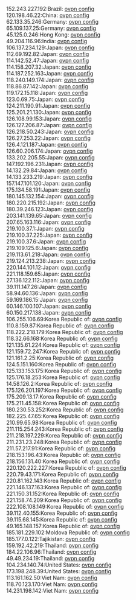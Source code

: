152.243.227.192:Brazil: [ovpn config](vpn/152_243_227_192.ovpn)  
120.198.46.22:China: [ovpn config](vpn/120_198_46_22.ovpn)  
62.133.35.246:Germany: [ovpn config](vpn/62_133_35_246.ovpn)  
65.109.137.25:Germany: [ovpn config](vpn/65_109_137_25.ovpn)  
45.125.0.246:Hong Kong: [ovpn config](vpn/45_125_0_246.ovpn)  
49.204.116.96:India: [ovpn config](vpn/49_204_116_96.ovpn)  
106.137.234.129:Japan: [ovpn config](vpn/106_137_234_129.ovpn)  
112.69.192.82:Japan: [ovpn config](vpn/112_69_192_82.ovpn)  
114.142.52.47:Japan: [ovpn config](vpn/114_142_52_47.ovpn)  
114.158.207.32:Japan: [ovpn config](vpn/114_158_207_32.ovpn)  
114.187.252.163:Japan: [ovpn config](vpn/114_187_252_163.ovpn)  
118.240.149.174:Japan: [ovpn config](vpn/118_240_149_174.ovpn)  
118.86.87.142:Japan: [ovpn config](vpn/118_86_87_142.ovpn)  
119.172.15.118:Japan: [ovpn config](vpn/119_172_15_118.ovpn)  
123.0.69.75:Japan: [ovpn config](vpn/123_0_69_75.ovpn)  
124.211.190.91:Japan: [ovpn config](vpn/124_211_190_91.ovpn)  
125.201.21.130:Japan: [ovpn config](vpn/125_201_21_130.ovpn)  
126.108.99.153:Japan: [ovpn config](vpn/126_108_99_153.ovpn)  
126.127.206.87:Japan: [ovpn config](vpn/126_127_206_87.ovpn)  
126.218.50.243:Japan: [ovpn config](vpn/126_218_50_243.ovpn)  
126.27.253.22:Japan: [ovpn config](vpn/126_27_253_22.ovpn)  
126.4.121.187:Japan: [ovpn config](vpn/126_4_121_187.ovpn)  
126.60.206.174:Japan: [ovpn config](vpn/126_60_206_174.ovpn)  
133.202.205.55:Japan: [ovpn config](vpn/133_202_205_55.ovpn)  
147.192.196.231:Japan: [ovpn config](vpn/147_192_196_231.ovpn)  
14.132.29.84:Japan: [ovpn config](vpn/14_132_29_84.ovpn)  
14.133.233.219:Japan: [ovpn config](vpn/14_133_233_219.ovpn)  
157.147.101.120:Japan: [ovpn config](vpn/157_147_101_120.ovpn)  
175.134.58.191:Japan: [ovpn config](vpn/175_134_58_191.ovpn)  
180.145.132.154:Japan: [ovpn config](vpn/180_145_132_154.ovpn)  
180.220.215.192:Japan: [ovpn config](vpn/180_220_215_192.ovpn)  
180.39.246.123:Japan: [ovpn config](vpn/180_39_246_123.ovpn)  
203.141.139.65:Japan: [ovpn config](vpn/203_141_139_65.ovpn)  
207.65.163.116:Japan: [ovpn config](vpn/207_65_163_116.ovpn)  
219.100.37.1:Japan: [ovpn config](vpn/219_100_37_1.ovpn)  
219.100.37.225:Japan: [ovpn config](vpn/219_100_37_225.ovpn)  
219.100.37.6:Japan: [ovpn config](vpn/219_100_37_6.ovpn)  
219.109.125.6:Japan: [ovpn config](vpn/219_109_125_6.ovpn)  
219.113.61.218:Japan: [ovpn config](vpn/219_113_61_218.ovpn)  
219.124.213.238:Japan: [ovpn config](vpn/219_124_213_238.ovpn)  
220.144.101.12:Japan: [ovpn config](vpn/220_144_101_12.ovpn)  
221.118.159.65:Japan: [ovpn config](vpn/221_118_159_65.ovpn)  
27.136.122.112:Japan: [ovpn config](vpn/27_136_122_112.ovpn)  
39.111.147.26:Japan: [ovpn config](vpn/39_111_147_26.ovpn)  
58.94.60.136:Japan: [ovpn config](vpn/58_94_60_136.ovpn)  
59.169.186.15:Japan: [ovpn config](vpn/59_169_186_15.ovpn)  
60.146.100.107:Japan: [ovpn config](vpn/60_146_100_107.ovpn)  
60.150.217.138:Japan: [ovpn config](vpn/60_150_217_138.ovpn)  
106.255.106.69:Korea Republic of: [ovpn config](vpn/106_255_106_69.ovpn)  
110.8.159.87:Korea Republic of: [ovpn config](vpn/110_8_159_87.ovpn)  
118.222.218.179:Korea Republic of: [ovpn config](vpn/118_222_218_179.ovpn)  
118.32.66.168:Korea Republic of: [ovpn config](vpn/118_32_66_168.ovpn)  
121.135.61.224:Korea Republic of: [ovpn config](vpn/121_135_61_224.ovpn)  
121.159.72.247:Korea Republic of: [ovpn config](vpn/121_159_72_247.ovpn)  
121.161.2.25:Korea Republic of: [ovpn config](vpn/121_161_2_25.ovpn)  
124.5.151.160:Korea Republic of: [ovpn config](vpn/124_5_151_160.ovpn)  
125.133.153.175:Korea Republic of: [ovpn config](vpn/125_133_153_175.ovpn)  
125.176.18.253:Korea Republic of: [ovpn config](vpn/125_176_18_253.ovpn)  
14.58.126.2:Korea Republic of: [ovpn config](vpn/14_58_126_2.ovpn)  
175.126.201.197:Korea Republic of: [ovpn config](vpn/175_126_201_197.ovpn)  
175.209.13.17:Korea Republic of: [ovpn config](vpn/175_209_13_17.ovpn)  
175.211.45.158:Korea Republic of: [ovpn config](vpn/175_211_45_158.ovpn)  
180.230.53.252:Korea Republic of: [ovpn config](vpn/180_230_53_252.ovpn)  
182.225.47.65:Korea Republic of: [ovpn config](vpn/182_225_47_65.ovpn)  
210.99.65.98:Korea Republic of: [ovpn config](vpn/210_99_65_98.ovpn)  
211.115.254.243:Korea Republic of: [ovpn config](vpn/211_115_254_243.ovpn)  
211.218.197.229:Korea Republic of: [ovpn config](vpn/211_218_197_229.ovpn)  
211.231.23.248:Korea Republic of: [ovpn config](vpn/211_231_23_248.ovpn)  
211.57.217.91:Korea Republic of: [ovpn config](vpn/211_57_217_91.ovpn)  
218.153.196.43:Korea Republic of: [ovpn config](vpn/218_153_196_43.ovpn)  
218.156.131.40:Korea Republic of: [ovpn config](vpn/218_156_131_40.ovpn)  
220.120.222.227:Korea Republic of: [ovpn config](vpn/220_120_222_227.ovpn)  
220.79.43.171:Korea Republic of: [ovpn config](vpn/220_79_43_171.ovpn)  
220.81.162.143:Korea Republic of: [ovpn config](vpn/220_81_162_143.ovpn)  
221.146.137.163:Korea Republic of: [ovpn config](vpn/221_146_137_163.ovpn)  
221.150.31.152:Korea Republic of: [ovpn config](vpn/221_150_31_152.ovpn)  
221.158.74.209:Korea Republic of: [ovpn config](vpn/221_158_74_209.ovpn)  
222.108.108.149:Korea Republic of: [ovpn config](vpn/222_108_108_149.ovpn)  
39.112.40.155:Korea Republic of: [ovpn config](vpn/39_112_40_155.ovpn)  
39.115.68.145:Korea Republic of: [ovpn config](vpn/39_115_68_145.ovpn)  
49.165.148.157:Korea Republic of: [ovpn config](vpn/49_165_148_157.ovpn)  
185.181.229.102:Moldova Republic of: [ovpn config](vpn/185_181_229_102.ovpn)  
185.177.0.122:Tajikistan: [ovpn config](vpn/185_177_0_122.ovpn)  
159.192.42.219:Thailand: [ovpn config](vpn/159_192_42_219.ovpn)  
184.22.106.96:Thailand: [ovpn config](vpn/184_22_106_96.ovpn)  
49.49.234.19:Thailand: [ovpn config](vpn/49_49_234_19.ovpn)  
104.234.140.74:United States: [ovpn config](vpn/104_234_140_74.ovpn)  
173.198.248.39:United States: [ovpn config](vpn/173_198_248_39.ovpn)  
113.161.162.50:Viet Nam: [ovpn config](vpn/113_161_162_50.ovpn)  
118.70.123.170:Viet Nam: [ovpn config](vpn/118_70_123_170.ovpn)  
14.231.198.142:Viet Nam: [ovpn config](vpn/14_231_198_142.ovpn)  
